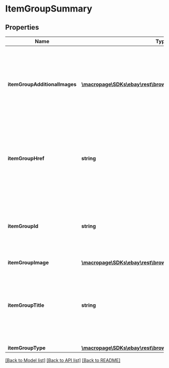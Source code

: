 # ItemGroupSummary

## Properties
Name | Type | Description | Notes
------------ | ------------- | ------------- | -------------
**itemGroupAdditionalImages** | [**\macropage\SDKs\ebay\rest\browse\Model\Image[]**](Image.md) | An array of containers with the URLs for images that are in addition to the primary image of the item group. The primary image is returned in the itemGroupImage field. | [optional] 
**itemGroupHref** | **string** | The HATEOAS reference of the parent page of the item group. An item group is an item that has various aspect differences, such as color, size, storage capacity, etc. | [optional] 
**itemGroupId** | **string** | The unique identifier for the item group. An item group is an item that has various aspect differences, such as color, size, storage capacity, etc. | [optional] 
**itemGroupImage** | [**\macropage\SDKs\ebay\rest\browse\Model\Image**](Image.md) |  | [optional] 
**itemGroupTitle** | **string** | The title of the item that appears on the item group page. An item group is an item that has various aspect differences, such as color, size, storage capacity, etc. | [optional] 
**itemGroupType** | [**\macropage\SDKs\ebay\rest\browse\Model\ItemGroupTypeEnum**](ItemGroupTypeEnum.md) |  | [optional] 

[[Back to Model list]](../README.md#documentation-for-models) [[Back to API list]](../README.md#documentation-for-api-endpoints) [[Back to README]](../README.md)


